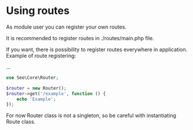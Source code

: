 # Using routes

As module user you can register your own routes.

It is recommended to register routes in ./routes/main.php file.

If you want, there is possibility to register routes everywhere in application.
Example of route registering:

...
```php
use Seo\Core\Router;

$router = new Router();
$router->get('/example', function () {
    echo 'Example';
});
```
For now Router class is not a singleton, so be careful with instantiating Route class.